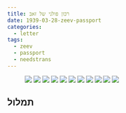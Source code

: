 ```yaml
---
title: רכון פולני של זאב
date: 1939-03-28-zeev-passport
categories:
  - letter
tags:
  - zeev
  - passport
  - needstrans
---
```


<figure class="half">
    <a  href="/pupko-papers/assets/images/1939-03-28-zeev-passport1.jpg">
    <img src="/pupko-papers/assets/images/1939-03-28-zeev-passport1.jpg"></a>
    <a  href="/pupko-papers/assets/images/1939-03-28-zeev-passport2.jpg">
    <img src="/pupko-papers/assets/images/1939-03-28-zeev-passport2.jpg"></a>
    <a  href="/pupko-papers/assets/images/1939-03-28-zeev-passport3.jpg">
    <img src="/pupko-papers/assets/images/1939-03-28-zeev-passport3.jpg"></a>
    <a  href="/pupko-papers/assets/images/1939-03-28-zeev-passport4.jpg">
    <img src="/pupko-papers/assets/images/1939-03-28-zeev-passport4.jpg"></a>
    <a  href="/pupko-papers/assets/images/1939-03-28-zeev-passport5.jpg">
    <img src="/pupko-papers/assets/images/1939-03-28-zeev-passport5.jpg"></a>
    <a  href="/pupko-papers/assets/images/1939-03-28-zeev-passport6.jpg">
    <img src="/pupko-papers/assets/images/1939-03-28-zeev-passport6.jpg"></a>
    <a  href="/pupko-papers/assets/images/1939-03-28-zeev-passport7.jpg">
    <img src="/pupko-papers/assets/images/1939-03-28-zeev-passport7.jpg"></a>
    <a  href="/pupko-papers/assets/images/1939-03-28-zeev-passport8.jpg">
    <img src="/pupko-papers/assets/images/1939-03-28-zeev-passport8.jpg"></a>
    <a  href="/pupko-papers/assets/images/1939-03-28-zeev-passport9.jpg">
    <img src="/pupko-papers/assets/images/1939-03-28-zeev-passport9.jpg"></a>
    <a  href="/pupko-papers/assets/images/1939-03-28-zeev-passportA.jpg">
    <img src="/pupko-papers/assets/images/1939-03-28-zeev-passportA.jpg"></a>
    <a  href="/pupko-papers/assets/images/1939-03-28-zeev-passportB.jpg">
    <img src="/pupko-papers/assets/images/1939-03-28-zeev-passportB.jpg"></a>
</figure>

## תמלול

